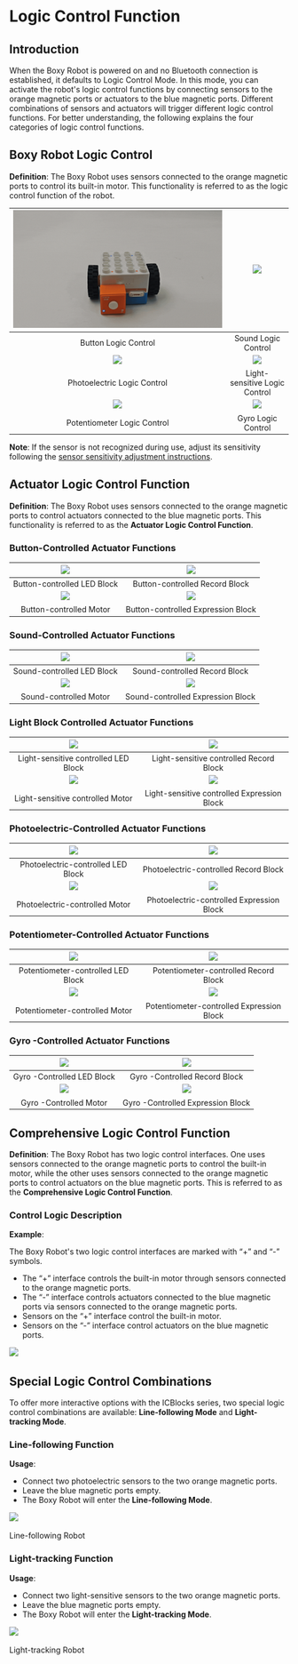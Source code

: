 # Logic Control Function
## Introduction  
When the Boxy Robot is powered on and no Bluetooth connection is established, it defaults to Logic Control Mode. In this mode, you can activate the robot's logic control functions by connecting sensors to the orange magnetic ports or actuators to the blue magnetic ports. Different combinations of sensors and actuators will trigger different logic control functions. For better understanding, the following explains the four categories of logic control functions.  

## Boxy Robot Logic Control
**Definition**: The Boxy Robot uses sensors connected to the orange magnetic ports to control its built-in motor. This functionality is referred to as the logic control function of the robot.  

| ![](img/LogicControlFunction01.gif) | ![](img/LogicControlFunction02.gif) |
| :---: | :---: |
| Button Logic Control   |  Sound Logic Control   |
| ![](img/LogicControlFunction03.gif) | ![](img/LogicControlFunction04.gif) |
|  Photoelectric Logic Control   | Light-sensitive Logic Control   |
| ![](img/LogicControlFunction05.gif) | ![](img/LogicControlFunction06.gif) |
| Potentiometer Logic Control | Gyro Logic Control |


**Note**: If the sensor is not recognized during use, adjust its sensitivity following the [sensor sensitivity adjustment instructions](https://www.yuque.com/g/crystal-vzc6k/cfl3ix/azbgmyb3i1gp4061/collaborator/join?token=esQ79qKqI4e8WdV6&source=doc_collaborator#%20《Input%20Blocks》).  

## Actuator Logic Control Function  
**Definition**: The Boxy Robot uses sensors connected to the orange magnetic ports to control actuators connected to the blue magnetic ports. This functionality is referred to as the **Actuator Logic Control Function**.  

### Button-Controlled Actuator Functions  
| ![](img/LogicControlFunction07.gif) | ![](img/LogicControlFunction08.gif)  |
| :---: | :---: |
| Button-controlled LED Block   | Button-controlled Record Block |
| ![](img/LogicControlFunction09.gif) | ![](img/LogicControlFunction10.gif) |
| Button-controlled Motor | Button-controlled Expression Block  |


### Sound-Controlled Actuator Functions  
| ![](img/LogicControlFunction11.gif) | ![](img/LogicControlFunction12.gif) |
| :---: | :---: |
| Sound-controlled LED Block | Sound-controlled Record Block |
| ![](img/LogicControlFunction13.gif) | ![](img/LogicControlFunction14.gif) |
| Sound-controlled Motor | Sound-controlled Expression Block  |


### Light Block Controlled Actuator Functions  
| ![](img/LogicControlFunction15.gif) | ![](img/LogicControlFunction17.gif)  |
| :---: | :---: |
|  Light-sensitive controlled LED Block   | Light-sensitive controlled Record Block  |
| ![](img/LogicControlFunction18.gif) | ![](LogicControlFunction19.gif)  |
|  Light-sensitive controlled Motor   | Light-sensitive controlled Expression Block   |


### Photoelectric-Controlled Actuator Functions  
| ![](img/LogicControlFunction20.gif) | ![](img/LogicControlFunction21.gif) |
| :---: | :---: |
| Photoelectric-controlled LED Block  | Photoelectric-controlled Record Block |
| ![](img/LogicControlFunction22.gif) | ![](img/LogicControlFunction23.gif) |
| Photoelectric-controlled Motor | Photoelectric-controlled Expression Block |


### Potentiometer-Controlled Actuator Functions  
| ![](LogicControlFunction24.gif) | ![](img/LogicControlFunction25.gif) |
| :---: | :---: |
| Potentiometer-controlled LED Block | Potentiometer-controlled Record Block |
| ![](img/LogicControlFunction26.gif) | ![](img/LogicControlFunction27.gif) |
| Potentiometer-controlled Motor | Potentiometer-controlled Expression Block |


### Gyro -Controlled Actuator Functions  
| ![](img/LogicControlFunction28.gif) | ![](img/LogicControlFunction29.gif) |
| :---: | :---: |
| Gyro -Controlled LED Block | Gyro -Controlled Record Block |
| ![](img/LogicControlFunction30.gif) | ![](img/LogicControlFunction31.gif) |
| Gyro -Controlled Motor | Gyro -Controlled Expression Block |


## Comprehensive Logic Control Function  
**Definition**: The Boxy Robot has two logic control interfaces. One uses sensors connected to the orange magnetic ports to control the built-in motor, while the other uses sensors connected to the orange magnetic ports to control actuators on the blue magnetic ports. This is referred to as the **Comprehensive Logic Control Function**.  

### Control Logic Description  
**Example**: 

The Boxy Robot's two logic control interfaces are marked with “+” and “-” symbols.

+ The “+” interface controls the built-in motor through sensors connected to the orange magnetic ports.
+ The “-” interface controls actuators connected to the blue magnetic ports via sensors connected to the orange magnetic ports.
+ Sensors on the “+” interface control the built-in motor.
+ Sensors on the “-” interface control actuators on the blue magnetic ports.

![](img/LogicControlFunction32.gif)

## Special Logic Control Combinations  
To offer more interactive options with the ICBlocks series, two special logic control combinations are available: **Line-following Mode** and **Light-tracking Mode**.  

### Line-following Function  
**Usage**:

+ Connect two photoelectric sensors to the two orange magnetic ports.
+ Leave the blue magnetic ports empty.
+ The Boxy Robot will enter the **Line-following Mode**.

![](img/LogicControlFunction33.gif)

 Line-following Robot  

### Light-tracking Function  
**Usage**:

+ Connect two light-sensitive sensors to the two orange magnetic ports.
+ Leave the blue magnetic ports empty.
+ The Boxy Robot will enter the **Light-tracking Mode**.

![](img/LogicControlFunction34.gif)

 Light-tracking Robot  

